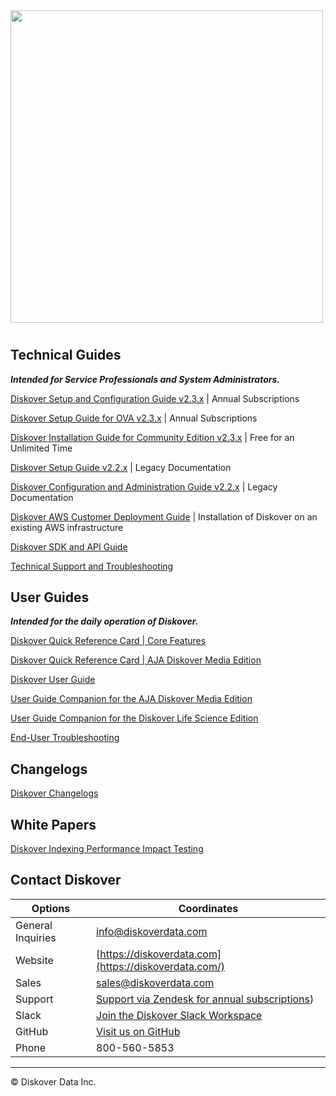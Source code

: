 <img src="images/diskover_logo_for_light_background.png" width="500">

# 


## Technical Guides

**_Intended for Service Professionals and System Administrators._**

[Diskover Setup and Configuration Guide v2.3.x](https://docs.diskoverdata.com/diskover_setup_and_config_guide/) | Annual Subscriptions

[Diskover Setup Guide for OVA v2.3.x](https://docs.diskoverdata.com/diskover_ova_setup_guide/) | Annual Subscriptions

[Diskover Installation Guide for Community Edition v2.3.x](https://github.com/diskoverdata/diskover-community/blob/master/INSTALL.md) | Free for an Unlimited Time

[Diskover Setup Guide v2.2.x](https://docs.diskoverdata.com/diskover_legacy_setup_guide/) | Legacy Documentation

[Diskover Configuration and Administration Guide v2.2.x](https://docs.diskoverdata.com/diskover_legacy_config_and_admin_guide/) | Legacy Documentation

[Diskover AWS Customer Deployment Guide](https://docs.diskoverdata.com/diskover_aws_deployment_guide/) | Installation of Diskover on an existing AWS infrastructure

[Diskover SDK and API Guide](https://docs.diskoverdata.com/diskover_dev_guide/)

[Technical Support and Troubleshooting](https://docs.diskoverdata.com/tech_support_and_troubleshooting/)


## User Guides

**_Intended for the daily operation of Diskover._**

[Diskover Quick Reference Card | Core Features](images/quick_reference_card_diskover_core_features.pdf)

[Diskover Quick Reference Card | AJA Diskover Media Edition](images/quick_reference_card_diskover_media_edition.pdf)

[Diskover User Guide](https://docs.diskoverdata.com/diskover_user_guide/)

[User Guide Companion for the AJA Diskover Media Edition](https://docs.diskoverdata.com/diskover_user_guide_companion_aja_media_edition/)

[User Guide Companion for the Diskover Life Science Edition](https://docs.diskoverdata.com/diskover_user_guide_companion_life_science_edition/)

[End-User Troubleshooting](https://docs.diskoverdata.com/diskover_troubleshooting_end_user/)


## Changelogs

[Diskover Changelogs](https://docs.diskoverdata.com/diskover_changelogs/)


## White Papers

[Diskover Indexing Performance Impact Testing](https://docs.diskoverdata.com/diskover_white_paper_indexing_performance_impact_testing/)


## Contact Diskover


| Options | Coordinates |
| --- | --- |
| General Inquiries| [info@diskoverdata.com](mailto:info@diskoverdata.com) |
| Website | [https://diskoverdata.com](https://diskoverdata.com/) |
| Sales | [sales@diskoverdata.com](mailto:sales@diskoverdata.com) |
| Support | [Support via Zendesk for annual subscriptions](https://support.diskoverdata.com/)) |
| Slack | [Join the Diskover Slack Workspace](https://join.slack.com/t/diskoverworkspace/shared_invite/zt-2up4tjux2-eZYt1OFgCeA3kSFQfsU93A) |
| GitHub | [Visit us on GitHub](https://github.com/diskoverdata/) |
| Phone | 800-560-5853 |

___
© Diskover Data Inc.
